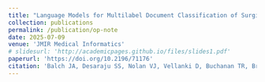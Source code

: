 ```yaml
---
title: "Language Models for Multilabel Document Classification of Surgical Concepts in Exploratory Laparotomy Operative Notes: Algorithm Development Study"
collection: publications
permalink: /publication/op-note
date: 2025-07-09
venue: 'JMIR Medical Informatics'
# slidesurl: 'http://academicpages.github.io/files/slides1.pdf'
paperurl: 'https://doi.org/10.2196/71176'
citation: 'Balch JA, Desaraju SS, Nolan VJ, Vellanki D, Buchanan TR, Brinkley LM, Penev Y, Bilgili A, Patel A, Chatham CE, Vanderbilt DM, Uddin R, Bihorac A, Efron P, Loftus TJ, Rahman P, Shickel B'
---
```


